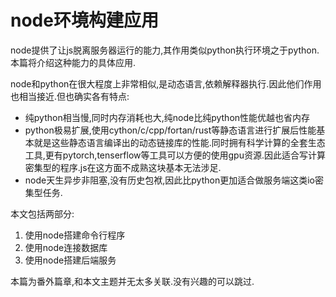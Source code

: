 # node环境构建应用

node提供了让js脱离服务器运行的能力,其作用类似python执行环境之于python.本篇将介绍这种能力的具体应用.

node和python在很大程度上非常相似,是动态语言,依赖解释器执行.因此他们作用也相当接近.但也确实各有特点:

+ 纯python相当慢,同时内存消耗也大,纯node比纯python性能优越也省内存
+ python极易扩展,使用cython/c/cpp/fortan/rust等静态语言进行扩展后性能基本就是这些静态语言编译出的动态链接库的性能.同时拥有科学计算的全套生态工具,更有pytorch,tenserflow等工具可以方便的使用gpu资源.因此适合写计算密集型的程序.js在这方面不成熟这块基本无法涉足.
+ node天生异步非阻塞,没有历史包袱,因此比python更加适合做服务端这类io密集型任务.

本文包括两部分:

1. 使用node搭建命令行程序
2. 使用node连接数据库
3. 使用node搭建后端服务

本篇为番外篇章,和本文主题并无太多关联.没有兴趣的可以跳过.